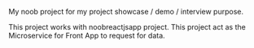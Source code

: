 My noob project for my project showcase / demo / interview purpose.

This project works with noobreactjsapp project.
This project act as the Microservice for Front App to request for data.
